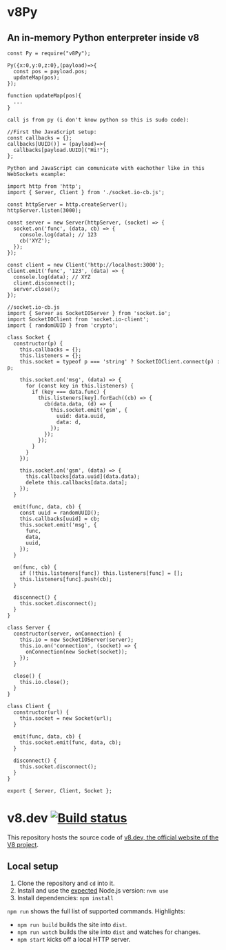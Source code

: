 # v8Py
## An in-memory Python enterpreter inside v8

```
const Py = require("v8Py");

Py({x:0,y:0,z:0},(payload)=>{
  const pos = payload.pos;
  updateMap(pos);
});

function updateMap(pos){
  ...
}

call js from py (i don't know python so this is sudo code):

//First the JavaScript setup:
const callbacks = {};
callbacks[UUID()] = (payload)=>{
  callbacks[payload.UUID]("Hi!");
};

Python and JavaScript can comunicate with eachother like in this WebSockets example:

import http from 'http';
import { Server, Client } from './socket.io-cb.js';

const httpServer = http.createServer();
httpServer.listen(3000);

const server = new Server(httpServer, (socket) => {
  socket.on('func', (data, cb) => {
    console.log(data); // 123
    cb('XYZ');
  });
});

const client = new Client('http://localhost:3000');
client.emit('func', '123', (data) => {
  console.log(data); // XYZ
  client.disconnect();
  server.close();
});

//socket.io-cb.js 
import { Server as SocketIOServer } from 'socket.io';
import SocketIOClient from 'socket.io-client';
import { randomUUID } from 'crypto';

class Socket {
  constructor(p) {
    this.callbacks = {};
    this.listeners = {};
    this.socket = typeof p === 'string' ? SocketIOClient.connect(p) : p;

    this.socket.on('msg', (data) => {
      for (const key in this.listeners) {
        if (key === data.func) {
          this.listeners[key].forEach((cb) => {
            cb(data.data, (d) => {
              this.socket.emit('gsm', {
                uuid: data.uuid,
                data: d,
              });
            });
          });
        }
      }
    });
    
    this.socket.on('gsm', (data) => {
      this.callbacks[data.uuid](data.data);
      delete this.callbacks[data.data];
    });
  }

  emit(func, data, cb) {
    const uuid = randomUUID();
    this.callbacks[uuid] = cb;
    this.socket.emit('msg', {
      func,
      data,
      uuid,
    });
  }

  on(func, cb) {
    if (!this.listeners[func]) this.listeners[func] = [];
    this.listeners[func].push(cb);
  }

  disconnect() {
    this.socket.disconnect();
  }
}

class Server {
  constructor(server, onConnection) {
    this.io = new SocketIOServer(server);
    this.io.on('connection', (socket) => {
      onConnection(new Socket(socket));
    });
  }

  close() {
    this.io.close();
  }
}

class Client {
  constructor(url) {
    this.socket = new Socket(url);
  }

  emit(func, data, cb) {
    this.socket.emit(func, data, cb);
  }

  disconnect() {
    this.socket.disconnect();
  }
}

export { Server, Client, Socket };
```


# v8.dev [![Build status](https://github.com/v8/v8.dev/actions/workflows/deploy.yml/badge.svg)](https://github.com/v8/v8.dev/actions/workflows/deploy.yml)

This repository hosts the source code of [v8.dev, the official website of the V8 project](https://v8.dev/).

## Local setup

1. Clone the repository and `cd` into it.
1. Install and use the [expected](https://github.com/v8/v8.dev/blob/main/.nvmrc) Node.js version: `nvm use`
1. Install dependencies: `npm install`

`npm run` shows the full list of supported commands. Highlights:

- `npm run build` builds the site into `dist`.
- `npm run watch` builds the site into `dist` and watches for changes.
- `npm start` kicks off a local HTTP server.
